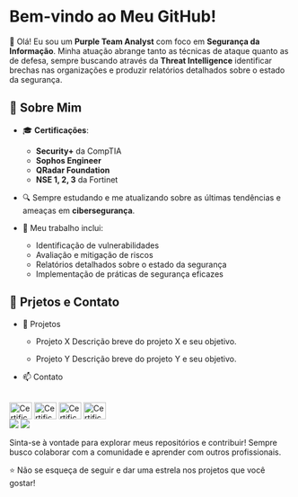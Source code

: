 # Bem-vindo ao Meu GitHub!

👋 Olá! Eu sou um **Purple Team Analyst** com foco em **Segurança da Informação**. Minha atuação abrange tanto as técnicas de ataque quanto as de defesa, sempre buscando através da **Threat Intelligence** identificar brechas nas organizações e produzir relatórios detalhados sobre o estado da segurança.

## 🌟 Sobre Mim

- 🎓 **Certificações**:
  - **Security+** da CompTIA
  - **Sophos Engineer**
  - **QRadar Foundation**
  - **NSE 1, 2, 3** da Fortinet

- 🔍 Sempre estudando e me atualizando sobre as últimas tendências e ameaças em **cibersegurança**.

- 💼 Meu trabalho inclui:
  - Identificação de vulnerabilidades
  - Avaliação e mitigação de riscos
  - Relatórios detalhados sobre o estado da segurança
  - Implementação de práticas de segurança eficazes

## 🔧 Prjetos e Contato

- 🚀 Projetos
  - Projeto X
Descrição breve do projeto X e seu objetivo.

  - Projeto Y
Descrição breve do projeto Y e seu objetivo.

- 📫 Contato
<div style="display: inline_block"><br>
  <img align="center" alt="Certificações-Security+" height="30" width="40" src="https://example.com/path/to/securityplus.png">
  <img align="center" alt="Certificações-Sophos" height="30" width="40" src="https://example.com/path/to/sophos.png">
  <img align="center" alt="Certificações-QRadar" height="30" width="40" src="https://example.com/path/to/qradar.png">
  <img align="center" alt="Certificações-NSE" height="30" width="40" src="https://example.com/path/to/nse.png">
</div>
<div>
  <a href="https://www.linkedin.com/in/gabriel-oliveira-215812184/" target="_blank"><img src="https://img.shields.io/badge/-LinkedIn-%230077B5?style=for-the-badge&logo=linkedin&logoColor=white" target="_blank"></a> 
  <a href="mailto:seuemail@exemplo.com"><img src="https://img.shields.io/badge/-Gmail-%23333?style=for-the-badge&logo=gmail&logoColor=white" target="_blank"></a>
</div>

Sinta-se à vontade para explorar meus repositórios e contribuir! Sempre busco colaborar com a comunidade e aprender com outros profissionais.

⭐️ Não se esqueça de seguir e dar uma estrela nos projetos que você gostar!
